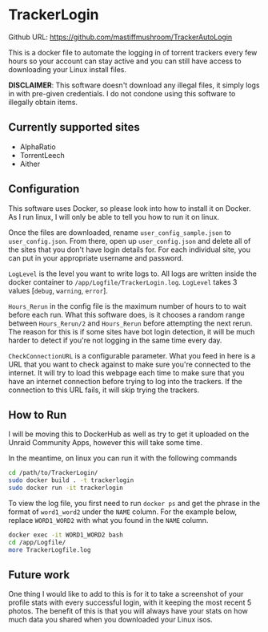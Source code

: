 
# TrackerLogin

Github URL: https://github.com/mastiffmushroom/TrackerAutoLogin

This is a docker file to automate the logging in of torrent trackers every few hours so your account can stay active and you can still have access to downloading your Linux install files.

**DISCLAIMER**: This software doesn't download any illegal files, it simply logs in with pre-given credentials. I do not condone using this software to illegally obtain items.

## Currently supported sites

* AlphaRatio
* TorrentLeech
* Aither

## Configuration

This software uses Docker, so please look into how to install it on Docker. As I run linux, I will only be able to tell you how to run it on linux.

Once the files are downloaded, rename `user_config_sample.json` to `user_config.json`. From there, open up `user_config.json` and delete all of the sites that you don't have login details for. For each individual site, you can put in your appropriate username and password.

`LogLevel` is the level you want to write logs to. All logs are written inside the docker container to `/app/Logfile/TrackerLogin.log`. `LogLevel` takes 3 values [`debug`, `warning`, `error`].

`Hours_Rerun` in the config file is the maximum number of hours to to wait before each run. What this software does, is it chooses a random range between `Hours_Rerun/2` and `Hours_Rerun` before attempting the next rerun. The reason for this is if some sites have bot login detection, it will be much harder to detect if you're not logging in the same time every day.

`CheckConnectionURL` is a configurable parameter. What you feed in here is a URL that you want to check against to make sure you're connected to the internet. It will try to load this webpage each time to make sure that you have an internet connection before trying to log into the trackers. If the connection to this URL fails, it will skip trying the trackers.

## How to Run

I will be moving this to DockerHub as well as try to get it uploaded on the Unraid Community Apps, however this will take some time. 

In the meantime, on linux you can run it with the following commands

```bash
cd /path/to/TrackerLogin/
sudo docker build . -t trackerlogin
sudo docker run -it trackerlogin
```

To view the log file, you first need to run `docker ps` and get the phrase in the format of `word1_word2` under the `NAME` column. For the example below, replace `WORD1_WORD2` with what you found in the `NAME` column.

```bash
docker exec -it WORD1_WORD2 bash
cd /app/Logfile/
more TrackerLogfile.log
```

## Future work

One thing I would like to add to this is for it to take a screenshot of your profile stats with every successful login, with it keeping the most recent 5 photos. The benefit of this is that you will always have your stats on how much data you shared when you downloaded your Linux isos. 
